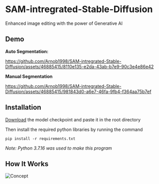 # SAM-intregrated-Stable-Diffusion
Enhanced image editing with the power of Generative AI

## Demo

**Auto Segmentation:**


https://github.com/Arnob1998/SAM-intregrated-Stable-Diffusion/assets/46885415/8110e135-e2da-43ab-b7e9-90c3e4e86e42



**Manual Segmentation**


https://github.com/Arnob1998/SAM-intregrated-Stable-Diffusion/assets/46885415/981843d0-a6e7-46fa-9fb4-f364aa75b7ef




## Installation

[Download](https://dl.fbaipublicfiles.com/segment_anything/sam_vit_h_4b8939.pth) the model checkpoint and paste it in the root directory

Then install the required python libraries by running the command

	pip install -r requirements.txt

*Note: Python 3.7.16 was used to make this program*

## How It Works

![Concept](https://github.com/Arnob1998/SAM-intregrated-Stable-Diffusion/assets/46885415/047855d8-58a2-47c5-9b6b-b97f1f37aa5f)

